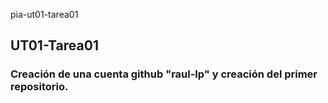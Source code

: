 pia-ut01-tarea01
 ## UT01-Tarea01
### Creación de una cuenta github "raul-lp" y creación del primer repositorio.
